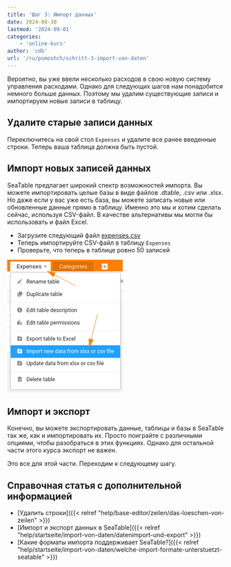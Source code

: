 ```yaml
---
title: 'Шаг 3: Импорт данных'
date: 2024-08-30
lastmod: '2024-09-01'
categories:
    - 'online-kurs'
author: 'cdb'
url: '/ru/pomoshch/schritt-3-import-von-daten'
---
```


Вероятно, вы уже ввели несколько расходов в свою новую систему управления расходами. Однако для следующих шагов нам понадобится немного больше данных. Поэтому мы удалим существующие записи и импортируем новые записи в таблицу.

## Удалите старые записи данных

Переключитесь на свой стол `Expenses` и удалите все ранее введенные строки. Теперь ваша таблица должна быть пустой.

## Импорт новых записей данных

SeaTable предлагает широкий спектр возможностей импорта. Вы можете импортировать целые базы в виде файлов .dtable, .csv или .xlsx. Но даже если у вас уже есть база, вы можете записать новые или обновленные данные прямо в таблицу. Именно это мы и хотим сделать сейчас, используя CSV-файл. В качестве альтернативы мы могли бы использовать и файл Excel.

- Загрузите следующий файл [expenses.csv](/expenses.csv)
- Теперь импортируйте CSV-файл в таблицу `Expenses`
- Проверьте, что теперь в таблице ровно 50 записей

![](images/level1-import-csv.png)

## Импорт и экспорт

Конечно, вы можете экспортировать данные, таблицы и базы в SeaTable так же, как и импортировать их. Просто поиграйте с различными опциями, чтобы разобраться в этих функциях. Однако для остальной части этого курса экспорт не важен.

Это все для этой части. Переходим к следующему шагу.

## Справочная статья с дополнительной информацией

- [Удалить строки]({{< relref "help/base-editor/zeilen/das-loeschen-von-zeilen" >}})
- [Импорт и экспорт данных в SeaTable]({{< relref "help/startseite/import-von-daten/datenimport-und-export" >}})
- [Какие форматы импорта поддерживает SeaTable?]({{< relref "help/startseite/import-von-daten/welche-import-formate-unterstuetzt-seatable" >}})
